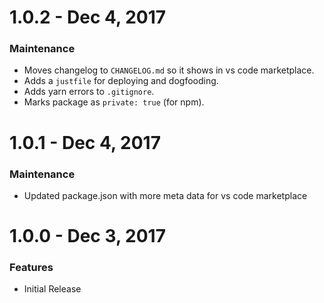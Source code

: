 # 1.0.2 - Dec 4, 2017

### Maintenance

* Moves changelog to `CHANGELOG.md` so it shows in vs code marketplace.
* Adds a `justfile` for deploying and dogfooding.
* Adds yarn errors to `.gitignore`.
* Marks package as `private: true` (for npm).

# 1.0.1 - Dec 4, 2017

### Maintenance

* Updated package.json with more meta data for vs code marketplace

# 1.0.0 - Dec 3, 2017

### Features

* Initial Release
